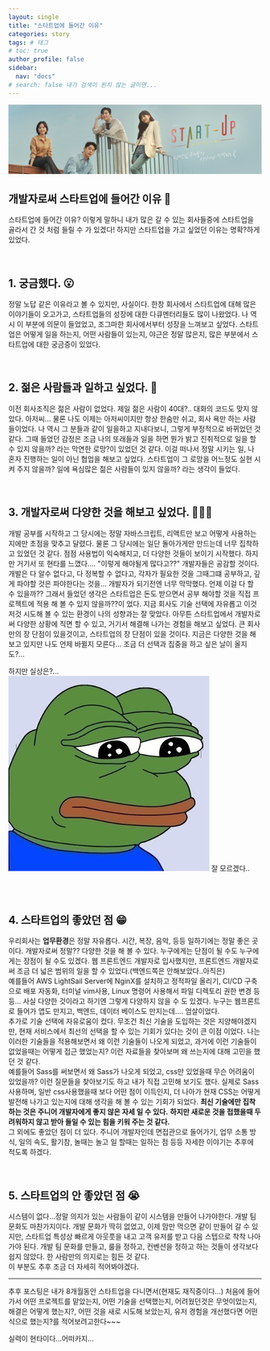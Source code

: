 ```yaml
---
layout: single
title: "스타트업에 들어간 이유"
categories: story
tags: # 태그
# toc: true
author_profile: false
sidebar:
  nav: "docs"
# search: false 내가 검색이 원치 않는 글이면...
---
```


![Screenshot＿20220421－135646＿TVING（1）](/images/2022-10-10-third/f637354371036384968.jpeg)

## 개발자로써 스타트업에 들어간 이유 🧐

스타트업에 들어간 이유? 이렇게 말하니 내가 많은 갈 수 있는 회사들중에 스타트업을 골라서 간 것 처럼 들릴 수 가 있겠다! 하지만 스타트업을 가고 싶었던 이유는 명확?하게 있었다.

<br>

## 1. 궁금했다. 😮

정말 노답 같은 이유라고 볼 수 있지만, 사실이다. 한창 회사에서 스타트업에 대해 많은 이야기들이 오고가고, 스타트업들의 성장에 대한 다큐멘터리들도 많이 나왔었다. 나 역시 이 부분에 의문이 들었었고, 조그마한 회사에서부터 성장을 느껴보고 싶었다. 스타트업은 어떻게 일을 하는지, 어떤 사람들이 있는지, 야근은 정말 많은지, 많은 부분에서 스타트업에 대한 궁금증이 있었다.

<br>

## 2. 젊은 사람들과 일하고 싶었다. 👬

이전 회사조직은 젊은 사람이 없었다. 제일 젊은 사람이 40대?.. 대화의 코드도 맞지 않았다. 아저씨... 물론 나도 이제는 아저씨이지만 항상 한숨만 쉬고, 회사 욕만 하는 사람들이었다. 나 역시 그 분들과 같이 일을하고 지내다보니, 그렇게 부정적으로 바뀌었던 것 같다. 그때 들었던 감정은 조금 나의 또래들과 일을 하면 뭔가 밝고 진취적으로 일을 할 수 있지 않을까? 라는 막연한 로망?이 있었던 것 같다. 이걸 떠나서 정말 시키는 일, 나 혼자 진행하는 일이 아닌 협업을 해보고 싶었다. 스타트업이 그 로망을 어느정도 실현 시켜 주지 않을까? 일에 욕심많은 젊은 사람들이 있지 않을까? 라는 생각이 들었다.

<br>

## 3. 개발자로써 다양한 것을 해보고 싶었다. 🧑🏻‍💻

개발 공부를 시작하고 그 당시에는 정말 자바스크립트, 리액트만 보고 어떻게 사용하는지에만 초점을 맞추고 달렸다. 물론 그 당시에는 일단 돌아가게만 만드는데 너무 집착하고 있었던 것 같다. 점점 사용법이 익숙해지고, 더 다양한 것들이 보이기 시작했다. 하지만 거기서 또 현타를 느꼈다.... "이렇게 해야될게 많다고??" 개발자들은 공감할 것이다. 개발은 다 알수 없다고, 다 정복할 수 없다고, 각자가 필요한 것을 그때그떄 공부하고, 깊게 파야할 것은 파야한다는 것을... 개발자가 되기전엔 너무 막막했다. 언제 이걸 다 할 수 있을까?? 그래서 들었던 생각은 스타트업은 돈도 받으면서 공부 해야할 것을 직접 프로젝트에 적용 해 볼 수 있지 않을까??이 었다. 지금 회사도 기술 선택에 자유롭고 이것 저것 시도해 볼 수 있는 환경이 나의 성향과는 잘 맞았다. 아무튼 스타트업에서 개발자로써 다양한 상황에 직면 할 수 있고, 거기서 해결해 나가는 경험을 해보고 싶었다. 큰 회사만의 장 단점이 있을것이고, 스타트업의 장 단점이 있을 것이다. 지금은 다양한 것을 해보고 있지만 나도 언제 바뀔지 모른다... 조금 더 선택과 집중을 하고 싶은 날이 올지도?...

하지만 실상은?...
![Screenshot＿20220421－135646＿TVING（1）](/images/2022-10-10-third/c9f24ebe81c4c8c4e5705dd3a9251ea6.jpeg) 잘 모르겠다..

<br><br>

## 4. 스타트업의 좋았던 점 😁

우리회사는 **업무환경**은 정말 자유롭다. 시간, 복장, 음악, 등등 일하기에는 정말 좋은 곳이다. 개발자로써 정말?? 다양한 것을 해 볼 수 있다. 누구에게는 단점이 될 수도 누구에게는 장점이 될 수도 있겠다. 웹 프론트엔드 개발자로 입사했지만, 프론트엔드 개발자로써 조금 더 넓은 범위의 일을 할 수 있었다.(백엔드쪽은 안해보았다..아직은) <br>예를들어 AWS LightSail Server에 NginX를 설치하고 정적파일 올리기, CI/CD 구축으로 배포 자동화, 터미널 vim사용, Linux 명령어 사용해서 파일 디렉토리 권한 변경 등등... 사실 다양한 것이라고 하기엔 그렇게 다양하지 않을 수 도 있겠다. 누구는 웹프론트로 들어가 앱도 만지고, 백엔드, 데이터 베이스도 만지는데.... 엄살이었다. <br>
추가로 기술 선택에 자유로움이 컸다. 무조건 최신 기술을 도입하는 것은 지양해야겠지만, 현재 서비스에서 최선의 선택을 할 수 있는 기회가 있다는 것이 큰 이점 이었다. 나는 이러한 기술들을 적용해보면서 왜 이런 기술들이 나오게 되었고, 과거에 이런 기술들이 없었을때는 어떻게 접근 했었는지? 이런 자료들을 찾아보며 왜 쓰는지에 대해 고민을 했던 것 같다. <br> 예를들어 Sass를 써보면서 왜 Sass가 나오게 되었고, css만 있었을때 무슨 어려움이 있었을까? 이런 질문들을 찾아보기도 하고 내가 직접 고민해 보기도 했다. 실제로 Sass 사용하며, 일반 css사용했을때 보다 어떤 점이 이득인지, 더 나아가 현재 CSS는 어떻게 발전해 나가고 있는지에 대해 생각을 해 볼 수 있는 기회가 되었다. **최신 기술에만 집착하는 것은 주니어 개발자에게 좋지 않은 자세 일 수 있다.** **하지만 새로운 것을 접했을때 두려워하지 않고 받아 들일 수 있는 힘을 키워 주는 것 같다.** <br>
그 외에도 좋았던 점이 더 있다. 주니어 개발자인데 면접관으로 들어가기, 업무 소통 방식, 일의 속도, 활기참, 놀때는 놀고 일 할때는 일하는 점 등등 자세한 이야기는 추후에 적도록 하겠다.

<br>

## 5. 스타트업의 안 좋았던 점 😭

시스템이 없다...정말 의지가 있는 사람들이 같이 시스템을 만들어 나가야한다. 개발 팀 문화도 마찬가지이다. 개발 문화가 딱히 없었고, 이제 맘만 먹으면 같이 만들어 갈 수 있지만, 스타트업 특성상 빠르게 아웃풋을 내고 고객 유저를 받고 다음 스텝으로 착착 나아가야 된다. 개발 팀 문화를 만들고, 룰을 정하고, 컨벤션을 정하고 하는 것들이 생각보다 쉽지 않았다. 한 사람만의 의지로는 힘든 것 같다. <br> 이 부분도 추후 조금 더 자세히 적어봐야겠다.

---

추후 포스팅은 내가 8개월동안 스타트업을 다니면서(현재도 재직중이다...) 처음에 들어가서 어떤 프로젝트를 맡았는지, 어떤 기술을 선택했는지, 어려웠던것은 무엇이었는지, 해결은 어떻게 했는지?, 어떤 것을 새로 시도해 보았는지, 유저 경험을 개선했다면 어떤식으로 했는지?를 적어보려고한다~~~

실력이 현타이다...어떠카지...
